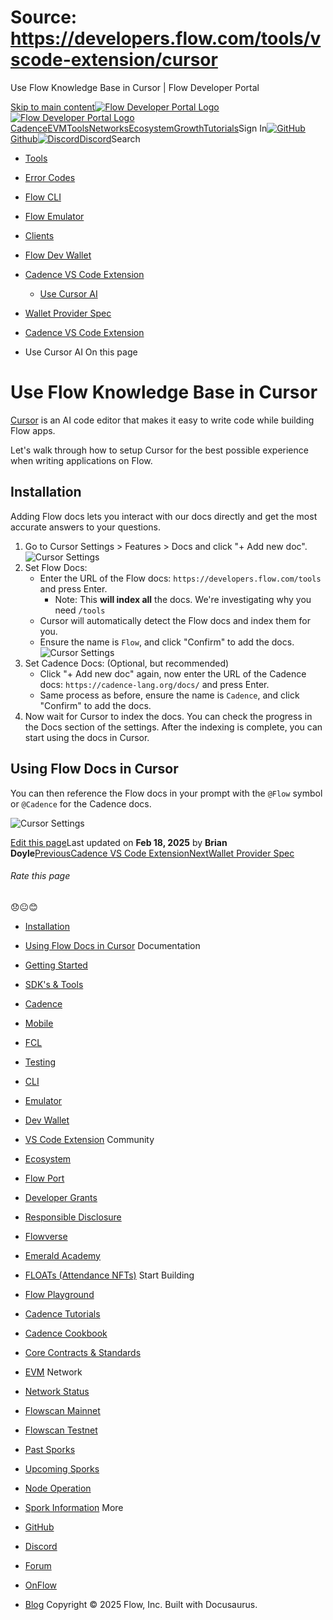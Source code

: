 # Source: https://developers.flow.com/tools/vscode-extension/cursor




Use Flow Knowledge Base in Cursor | Flow Developer Portal





[Skip to main content](#__docusaurus_skipToContent_fallback)[![Flow Developer Portal Logo](/img/flow-docs-logo-dark.png)![Flow Developer Portal Logo](/img/flow-docs-logo-light.png)](/)[Cadence](/build/flow)[EVM](/evm/about)[Tools](/tools/flow-cli)[Networks](/networks/flow-networks)[Ecosystem](/ecosystem)[Growth](/growth)[Tutorials](/tutorials)Sign In[![GitHub]()Github](https://github.com/onflow)[![Discord]()Discord](https://discord.gg/flow)Search

* [Tools](/tools)
* [Error Codes](/tools/error-codes)
* [Flow CLI](/tools/flow-cli)
* [Flow Emulator](/tools/emulator)
* [Clients](/tools/clients)
* [Flow Dev Wallet](/tools/flow-dev-wallet)
* [Cadence VS Code Extension](/tools/vscode-extension)
  + [Use Cursor AI](/tools/vscode-extension/cursor)
* [Wallet Provider Spec](/tools/wallet-provider-spec)


* [Cadence VS Code Extension](/tools/vscode-extension)
* Use Cursor AI
On this page
# Use Flow Knowledge Base in Cursor

[Cursor](https://www.cursor.com/) is an AI code editor that makes it easy to write code while building Flow apps.  

Let's walk through how to setup Cursor for the best possible experience when writing applications on Flow.

## Installation[​](#installation "Direct link to Installation")

Adding Flow docs lets you interact with our docs directly and get the most accurate answers to your questions.

1. Go to Cursor Settings > Features > Docs and click "+ Add new doc".
   ![Cursor Settings](/assets/images/use-cursor-1-4c5b9bc11a4106f1ca259b60faa6e871.png)
2. Set Flow Docs:
   * Enter the URL of the Flow docs: `https://developers.flow.com/tools` and press Enter.
     + Note: This **will index all** the docs. We're investigating why you need `/tools`
   * Cursor will automatically detect the Flow docs and index them for you.
   * Ensure the name is `Flow`, and click "Confirm" to add the docs.
     ![Cursor Settings](/assets/images/use-cursor-2-40225d578bab288f66abe1221315b89d.png)
3. Set Cadence Docs: (Optional, but recommended)
   * Click "+ Add new doc" again, now enter the URL of the Cadence docs: `https://cadence-lang.org/docs/` and press Enter.
   * Same process as before, ensure the name is `Cadence`, and click "Confirm" to add the docs.
4. Now wait for Cursor to index the docs. You can check the progress in the Docs section of the settings. After the indexing is complete, you can start using the docs in Cursor.

## Using Flow Docs in Cursor[​](#using-flow-docs-in-cursor "Direct link to Using Flow Docs in Cursor")

You can then reference the Flow docs in your prompt with the `@Flow` symbol or `@Cadence` for the Cadence docs.  

![Cursor Settings](/assets/images/use-cursor-3-ee338cc36953ea4ae1fe236ba9c1a9a5.png)

[Edit this page](https://github.com/onflow/docs/tree/main/docs/tools/vscode-extension/cursor/index.md)Last updated on **Feb 18, 2025** by **Brian Doyle**[PreviousCadence VS Code Extension](/tools/vscode-extension)[NextWallet Provider Spec](/tools/wallet-provider-spec)
###### Rate this page

😞😐😊

* [Installation](#installation)
* [Using Flow Docs in Cursor](#using-flow-docs-in-cursor)
Documentation

* [Getting Started](/build/getting-started/contract-interaction)
* [SDK's & Tools](/tools)
* [Cadence](https://cadence-lang.org/docs/)
* [Mobile](/build/guides/mobile/overview)
* [FCL](/tools/clients/fcl-js)
* [Testing](/build/smart-contracts/testing)
* [CLI](/tools/flow-cli)
* [Emulator](/tools/emulator)
* [Dev Wallet](https://github.com/onflow/fcl-dev-wallet)
* [VS Code Extension](/tools/vscode-extension)
Community

* [Ecosystem](/ecosystem)
* [Flow Port](https://port.onflow.org/)
* [Developer Grants](https://github.com/onflow/developer-grants)
* [Responsible Disclosure](https://flow.com/flow-responsible-disclosure)
* [Flowverse](https://www.flowverse.co/)
* [Emerald Academy](https://academy.ecdao.org/)
* [FLOATs (Attendance NFTs)](https://floats.city/)
Start Building

* [Flow Playground](https://play.flow.com/)
* [Cadence Tutorials](https://cadence-lang.org/docs/tutorial/first-steps)
* [Cadence Cookbook](https://open-cadence.onflow.org)
* [Core Contracts & Standards](/build/core-contracts)
* [EVM](/evm/about)
Network

* [Network Status](https://status.onflow.org/)
* [Flowscan Mainnet](https://flowdscan.io/)
* [Flowscan Testnet](https://testnet.flowscan.io/)
* [Past Sporks](/networks/node-ops/node-operation/past-sporks)
* [Upcoming Sporks](/networks/node-ops/node-operation/upcoming-sporks)
* [Node Operation](/networks/node-ops)
* [Spork Information](/networks/node-ops/node-operation/spork)
More

* [GitHub](https://github.com/onflow)
* [Discord](https://discord.gg/flow)
* [Forum](https://forum.onflow.org/)
* [OnFlow](https://onflow.org/)
* [Blog](https://flow.com/blog)
Copyright © 2025 Flow, Inc. Built with Docusaurus.

